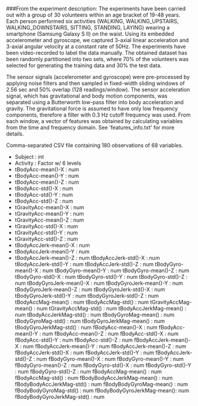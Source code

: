 ###From the experiment description:
The experiments have been carried out with a group of 30 volunteers within an age bracket of 19-48 years. Each person performed six activities (WALKING, WALKING_UPSTAIRS, WALKING_DOWNSTAIRS, SITTING, STANDING, LAYING) wearing a smartphone (Samsung Galaxy S II) on the waist. Using its embedded accelerometer and gyroscope, we captured 3-axial linear acceleration and 3-axial angular velocity at a constant rate of 50Hz. The experiments have been video-recorded to label the data manually. The obtained dataset has been randomly partitioned into two sets, where 70% of the volunteers was selected for generating the training data and 30% the test data. 

The sensor signals (accelerometer and gyroscope) were pre-processed by applying noise filters and then sampled in fixed-width sliding windows of 2.56 sec and 50% overlap (128 readings/window). The sensor acceleration signal, which has gravitational and body motion components, was separated using a Butterworth low-pass filter into body acceleration and gravity. The gravitational force is assumed to have only low frequency components, therefore a filter with 0.3 Hz cutoff frequency was used. From each window, a vector of features was obtained by calculating variables from the time and frequency domain. See 'features_info.txt' for more details. 

Comma-separated CSV file containing 180 observations of 68 variables.

* Subject : int
* Activity : Factor w/ 6 levels
* tBodyAcc-mean()-X : num
* tBodyAcc-mean()-Y : num
* tBodyAcc-mean()-Z : num
* tBodyAcc-std()-X : num
* tBodyAcc-std()-Y : num
* tBodyAcc-std()-Z : num
* tGravityAcc-mean()-X : num
* tGravityAcc-mean()-Y : num
* tGravityAcc-mean()-Z : num
* tGravityAcc-std()-X : num
* tGravityAcc-std()-Y : num
* tGravityAcc-std()-Z : num
* tBodyAccJerk-mean()-X : num
* tBodyAccJerk-mean()-Y : num
* tBodyAccJerk-mean()-Z : num
tBodyAccJerk-std()-X : num
tBodyAccJerk-std()-Y : num
tBodyAccJerk-std()-Z : num
tBodyGyro-mean()-X : num
tBodyGyro-mean()-Y : num
tBodyGyro-mean()-Z : num
tBodyGyro-std()-X : num
tBodyGyro-std()-Y : num
tBodyGyro-std()-Z : num
tBodyGyroJerk-mean()-X : num
tBodyGyroJerk-mean()-Y : num
tBodyGyroJerk-mean()-Z : num
tBodyGyroJerk-std()-X : num
tBodyGyroJerk-std()-Y : num
tBodyGyroJerk-std()-Z : num
tBodyAccMag-mean() : num
tBodyAccMag-std() : num
tGravityAccMag-mean() : num
tGravityAccMag-std() : num
tBodyAccJerkMag-mean() : num
tBodyAccJerkMag-std() : num
tBodyGyroMag-mean() : num
tBodyGyroMag-std() : num
tBodyGyroJerkMag-mean() : num
tBodyGyroJerkMag-std() : num
fBodyAcc-mean()-X : num
fBodyAcc-mean()-Y : num
fBodyAcc-mean()-Z : num
fBodyAcc-std()-X : num
fBodyAcc-std()-Y : num
fBodyAcc-std()-Z : num
fBodyAccJerk-mean()-X : num
fBodyAccJerk-mean()-Y : num
fBodyAccJerk-mean()-Z : num
fBodyAccJerk-std()-X : num
fBodyAccJerk-std()-Y : num
fBodyAccJerk-std()-Z : num
fBodyGyro-mean()-X : num
fBodyGyro-mean()-Y : num
fBodyGyro-mean()-Z : num
fBodyGyro-std()-X : num
fBodyGyro-std()-Y : num
fBodyGyro-std()-Z : num
fBodyAccMag-mean() : num
fBodyAccMag-std() : num
fBodyBodyAccJerkMag-mean() : num
fBodyBodyAccJerkMag-std() : num
fBodyBodyGyroMag-mean() : num
fBodyBodyGyroMag-std() : num
fBodyBodyGyroJerkMag-mean(): num
fBodyBodyGyroJerkMag-std() : num
